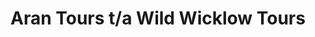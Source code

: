 ---
title: "Aran Tours t/a Wild Wicklow Tours"
address: "Wild Wicklow Tours, 14 Lower Albert Road, Sandycove, Co. Dublin"
tel: "+353 (0)1 280 1899"
county: "Dublin"
category: "Bus Services"
type: "Content"
lat: "53.284236907958984"
lng: "-6.119645595550537"
---